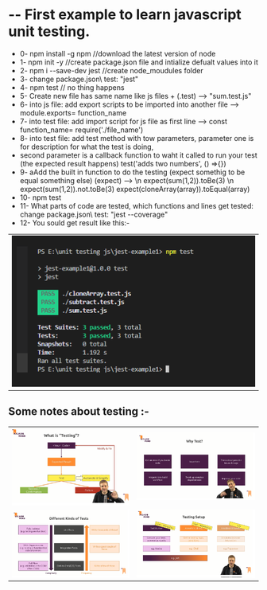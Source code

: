 # -- First example to learn javascript unit testing.

- 0- npm install -g npm	//download the latest version of node
- 1- npm init -y   //create package.json file and intialize defualt values into it
- 2- npm i --save-dev jest	//create node_moudules folder
- 3- change package.json\ test: "jest"
- 4- npm test  // no thing happens
- 5- Create new file has same name like js files + (.test) --> "sum.test.js"
- 6- into js file: add export scripts to be imported into another file -->  
    module.exports= function_name 
- 7- into test file: add import script for js file as first line --> 
    const function_name= require('./file_name')
- 8- into test file: add test method with tow parameters, parameter one is for description for what the test is doing, 
- second parameter is a callback function to waht it called to run your test (the expected result happens)
	test('adds two numbers', () =>{})
- 9- aAdd the built in function to do the testing (expect somethig to be equal something else) (expect) --> \n
	expect(sum(1,2)).toBe(3)    \n
	expect(sum(1,2)).not.toBe(3)
	expect(cloneArray(array)).toEqual(array)
- 10- npm test
- 11- What parts of code are tested, which functions and lines get tested:
	change package.json\ test: "jest --coverage" 
- 12- You sould get result like this:-
<table >
 <tr>
  <td><img src='screenshots/img5.png' width='100%' /></td>
 </tr>
 </table>

## Some notes about testing :-

<table >
 <tr>
  <td><img src='screenshots/img1.png' width='100%' /></td>
  <td><img src='screenshots/img2.png' width='100%' /></td>
 </tr>
 <tr> 
  <td><img src='screenshots/img3.png' width='100%' /></td>
  <td><img src='screenshots/img4.png' width='100%' /></td>
 </tr>
</table>
